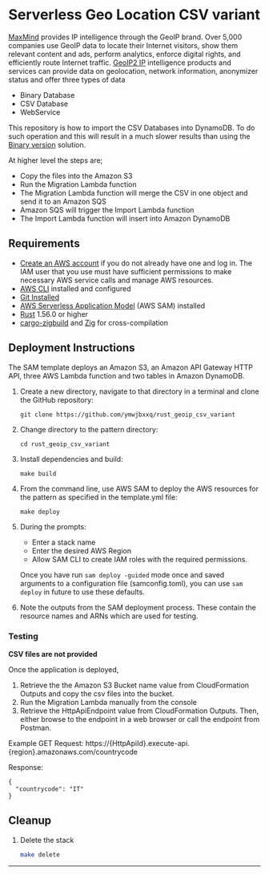 # Serverless Geo Location CSV variant

[MaxMind](MaxMind.com) provides IP intelligence through the GeoIP brand. Over 5,000 companies use GeoIP data to locate their Internet visitors, show them relevant content and ads, perform analytics, enforce digital rights, and efficiently route Internet traffic.
[GeoIP2 IP](https://dev.maxmind.com/geoip?) intelligence products and services can provide data on geolocation, network information, anonymizer status and offer three types of data

- Binary Database
- CSV Database
- WebService

This repository is how to import the CSV Databases into DynamoDB. To do such operation and this will result in a much slower results than using the [Binary version](https://github.com/ymwjbxxq/rust_geoip) solution.

At higher level the steps are;

- Copy the files into the Amazon S3
- Run the Migration Lambda function
- The Migration Lambda function will merge the CSV in one object and send it to an Amazon SQS
- Amazon SQS will trigger the Import Lambda function
- The Import Lambda function will insert into Amazon DynamoDB

## Requirements

* [Create an AWS account](https://portal.aws.amazon.com/gp/aws/developer/registration/index.html) if you do not already have one and log in. The IAM user that you use must have sufficient permissions to make necessary AWS service calls and manage AWS resources.
* [AWS CLI](https://docs.aws.amazon.com/cli/latest/userguide/install-cliv2.html) installed and configured
* [Git Installed](https://git-scm.com/book/en/v2/Getting-Started-Installing-Git)
* [AWS Serverless Application Model](https://docs.aws.amazon.com/serverless-application-model/latest/developerguide/serverless-sam-cli-install.html) (AWS SAM) installed
* [Rust](https://www.rust-lang.org/) 1.56.0 or higher
* [cargo-zigbuild](https://github.com/messense/cargo-zigbuild) and [Zig](https://ziglang.org/) for cross-compilation

## Deployment Instructions

The SAM template deploys an Amazon S3, an Amazon API Gateway HTTP API, three AWS Lambda function and two tables in Amazon DynamoDB.

1. Create a new directory, navigate to that directory in a terminal and clone the GitHub repository:
    ``` 
    git clone https://github.com/ymwjbxxq/rust_geoip_csv_variant
    ```
2. Change directory to the pattern directory:
    ```
    cd rust_geoip_csv_variant
    ```
3. Install dependencies and build:
    ```
    make build
    ```
4. From the command line, use AWS SAM to deploy the AWS resources for the pattern as specified in the template.yml file:
    ```
    make deploy
    ```
5. During the prompts:
    * Enter a stack name
    * Enter the desired AWS Region
    * Allow SAM CLI to create IAM roles with the required permissions.

    Once you have run `sam deploy -guided` mode once and saved arguments to a configuration file (samconfig.toml), you can use `sam deploy` in future to use these defaults.

6. Note the outputs from the SAM deployment process. These contain the resource names and ARNs which are used for testing.

### Testing

**CSV files are not provided**

Once the application is deployed, 

1. Retrieve the the Amazon S3 Bucket name value from CloudFormation Outputs and copy the csv files into the bucket.
2. Run the Migration Lambda manually from the console
3. Retrieve the HttpApiEndpoint value from CloudFormation Outputs. Then, either browse to the endpoint in a web browser or call the endpoint from Postman.

Example GET Request: https://{HttpApiId}.execute-api.{region}.amazonaws.com/countrycode

Response:
```
{
  "countrycode": "IT"
}
```

## Cleanup
 
1. Delete the stack
    ```bash
    make delete
    ```
----
